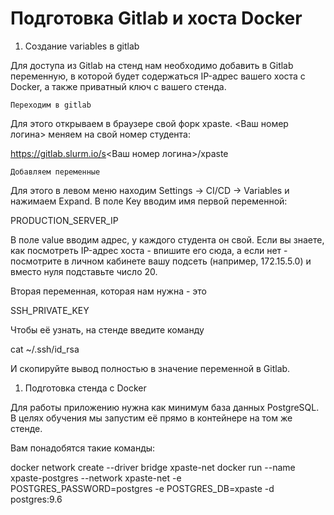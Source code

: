 # Подготовка Gitlab и хоста Docker

1. Создание variables в gitlab

Для доступа из Gitlab на стенд нам необходимо добавить в Gitlab переменную, в которой будет содержаться IP-адрес вашего хоста с Docker, а также приватный ключ с вашего стенда.

    Переходим в gitlab

Для этого открываем в браузере свой форк xpaste. <Ваш номер логина> меняем на свой номер студента:

https://gitlab.slurm.io/s<Ваш номер логина>/xpaste

    Добавляем переменные

Для этого в левом меню находим Settings -> CI/CD -> Variables и нажимаем Expand. В поле Key вводим имя первой переменной:

PRODUCTION_SERVER_IP

В поле value вводим адрес, у каждого студента он свой. Если вы знаете, как посмотреть IP-адрес хоста - впишите его сюда, а если нет - посмотрите в личном кабинете вашу подсеть (например, 172.15.5.0) и вместо нуля подставьте число 20.

Вторая переменная, которая нам нужна - это

SSH_PRIVATE_KEY

Чтобы её узнать, на стенде введите команду

cat ~/.ssh/id_rsa

И скопируйте вывод полностью в значение переменной в Gitlab.

1. Подготовка стенда с Docker

Для работы приложению нужна как минимум база данных PostgreSQL. В целях обучения мы запустим её прямо в контейнере на том же стенде.

Вам понадобятся такие команды:

docker network create --driver bridge xpaste-net
docker run --name xpaste-postgres --network xpaste-net -e POSTGRES_PASSWORD=postgres -e POSTGRES_DB=xpaste -d postgres:9.6
